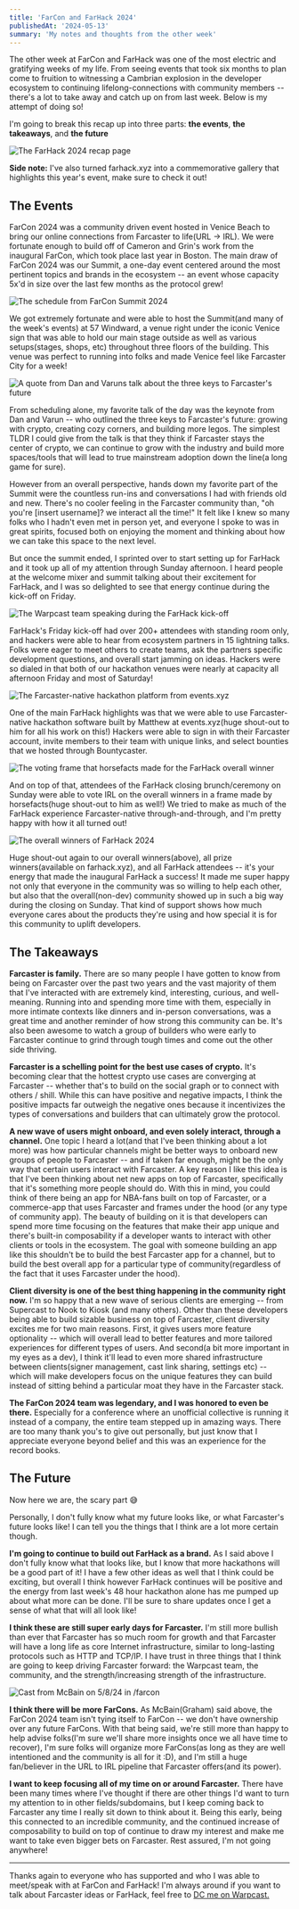 ```yaml
---
title: 'FarCon and FarHack 2024'
publishedAt: '2024-05-13'
summary: 'My notes and thoughts from the other week'
---
```


The other week at FarCon and FarHack was one of the most electric and gratifying weeks of my life. From seeing events that took six months to plan come to fruition to witnessing a Cambrian explosion in the developer ecosystem to continuing lifelong-connections with community members -- there's a lot to take away and catch up on from last week. Below is my attempt of doing so!

I'm going to break this recap up into three parts: **the events**, **the takeaways**, and **the future**

![The FarHack 2024 recap page](https://res.cloudinary.com/dz3c2rl2o/image/upload/v1715484270/media/farhack-24-farhackxyz-recap-page.png)

**Side note:** I've also turned farhack.xyz into a commemorative gallery that highlights this year's event, make sure to check it out!

## The Events

FarCon 2024 was a community driven event hosted in Venice Beach to bring our online connections from Farcaster to life(URL -> IRL). We were fortunate enough to build off of Cameron and Grin's work from the inaugural FarCon, which took place last year in Boston. The main draw of FarCon 2024 was our Summit, a one-day event centered around the most pertinent topics and brands in the ecosystem -- an event whose capacity 5x'd in size over the last few months as the protocol grew! 

![The schedule from FarCon Summit 2024](https://res.cloudinary.com/dz3c2rl2o/image/upload/v1715482735/media/farcon-schedule.jpg)

We got extremely fortunate and were able to host the Summit(and many of the week's events) at 57 Windward, a venue right under the iconic Venice sign that was able to hold our main stage outside as well as various setups(stages, shops, etc) throughout three floors of the building. This venue was perfect to running into folks and made Venice feel like Farcaster City for a week!

![A quote from Dan and Varuns talk about the three keys to Farcaster's future](https://res.cloudinary.com/dz3c2rl2o/image/upload/v1715483227/media/farcaster-future-plan-three-keys-farcon-2024.png)

From scheduling alone, my favorite talk of the day was the keynote from Dan and Varun -- who outlined the three keys to Farcaster's future: growing with crypto, creating cozy corners, and building more legos. The simplest TLDR I could give from the talk is that they think if Farcaster stays the center of crypto, we can continue to grow with the industry and build more spaces/tools that will lead to true mainstream adoption down the line(a long game for sure). 

However from an overall perspective, hands down my favorite part of the Summit were the countless run-ins and conversations I had with friends old and new. There's no cooler feeling in the Farcaster community than, "oh you're [insert username]? we interact all the time!" It felt like I knew so many folks who I hadn't even met in person yet, and everyone I spoke to was in great spirits, focused both on enjoying the moment and thinking about how we can take this space to the next level. 

But once the summit ended, I sprinted over to start setting up for FarHack and it took up all of my attention through Sunday afternoon. I heard people at the welcome mixer and summit talking about their excitement for FarHack, and I was so delighted to see that energy continue during the kick-off on Friday. 

![The Warpcast team speaking during the FarHack kick-off](https://res.cloudinary.com/dz3c2rl2o/image/upload/v1715483437/media/team-warpcast-at-farhack-24-kickoff.png)

FarHack's Friday kick-off had over 200+ attendees with standing room only, and hackers were able to hear from ecosystem partners in 15 lightning talks. Folks were eager to meet others to create teams, ask the partners specific development questions, and overall start jamming on ideas. Hackers were so dialed in that both of our hackathon venues were nearly at capacity all afternoon Friday and most of Saturday!

![The Farcaster-native hackathon platform from events.xyz](https://res.cloudinary.com/dz3c2rl2o/image/upload/v1715483881/media/events-xyz-farhack-24-software.png)

One of the main FarHack highlights was that we were able to use Farcaster-native hackathon software built by Matthew at events.xyz(huge shout-out to him for all his work on this!) Hackers were able to sign in with their Farcaster account, invite members to their team with unique links, and select bounties that we hosted through Bountycaster.

![The voting frame that horsefacts made for the FarHack overall winner](https://res.cloudinary.com/dz3c2rl2o/image/upload/v1715483965/media/farhack-24-inframe-voting.png)

And on top of that, attendees of the FarHack closing brunch/ceremony on Sunday were able to vote IRL on the overall winners in a frame made by horsefacts(huge shout-out to him as well!) We tried to make as much of the FarHack experience Farcaster-native through-and-through, and I'm pretty happy with how it all turned out!

![The overall winners of FarHack 2024](https://res.cloudinary.com/dz3c2rl2o/image/upload/v1715484100/media/farhack-24-overall-winners.png)

Huge shout-out again to our overall winners(above), all prize winners(available on farhack.xyz), and all FarHack attendees -- it's your energy that made the inaugural FarHack a success! It made me super happy not only that everyone in the community was so willing to help each other, but also that the overall(non-dev) community showed up in such a big way during the closing on Sunday. That kind of support shows how much everyone cares about the products they're using and how special it is for this community to uplift developers.

## The Takeaways

**Farcaster is family.** There are so many people I have gotten to know from being on Farcaster over the past two years and the vast majority of them that I've interacted with are extremely kind, interesting, curious, and well-meaning. Running into and spending more time with them, especially in more intimate contexts like dinners and in-person conversations, was a great time and another reminder of how strong this community can be. It's also been awesome to watch a group of builders who were early to Farcaster continue to grind through tough times and come out the other side thriving. 

**Farcaster is a schelling point for the best use cases of crypto.** It's becoming clear that the hottest crypto use cases are converging at Farcaster -- whether that's to build on the social graph or to connect with others / shill. While this can have positive and negative impacts, I think the positive impacts far outweigh the negative ones because it incentivizes the types of conversations and builders that can ultimately grow the protocol.

**A new wave of users might onboard, and even solely interact, through a channel.** One topic I heard a lot(and that I've been thinking about a lot more) was how particular channels might be better ways to onboard new groups of people to Farcaster -- and if taken far enough, might be the only way that certain users interact with Farcaster. A key reason I like this idea is that I've been thinking about net new apps on top of Farcaster, specifically that it's something more people should do. With this in mind, you could think of there being an app for NBA-fans built on top of Farcaster, or a commerce-app that uses Farcaster and frames under the hood (or any type of community app). The beauty of building on it is that developers can spend more time focusing on the features that make their app unique and there's built-in composability if a developer wants to interact with other clients or tools in the ecosystem. The goal with someone building an app like this shouldn't be to build the best Farcaster app for a channel, but to build the best overall app for a particular type of community(regardless of the fact that it uses Farcaster under the hood).

**Client diversity is one of the best thing happening in the community right now.** I'm so happy that a new wave of serious clients are emerging -- from Supercast to Nook to Kiosk (and many others). Other than these developers being able to build sizable business on top of Farcaster, client diversity excites me for two main reasons. First, it gives users more feature optionality -- which will overall lead to better features and more tailored experiences for different types of users. And second(a bit more important in my eyes as a dev), I think it'll lead to even more shared infrastructure between clients(signer management, cast link sharing, settings etc) -- which will make developers focus on the unique features they can build instead of sitting behind a particular moat they have in the Farcaster stack.

**The FarCon 2024 team was legendary, and I was honored to even be there.** Especially for a conference where an unofficial collective is running it instead of a company, the entire team stepped up in amazing ways. There are too many thank you's to give out personally, but just know that I appreciate everyone beyond belief and this was an experience for the record books. 

## The Future

Now here we are, the scary part 😅

Personally, I don't fully know what my future looks like, or what Farcaster's future looks like! I can tell you the things that I think are a lot more certain though.

**I'm going to continue to build out FarHack as a brand.** As I said above I don't fully know what that looks like, but I know that more hackathons will be a good part of it! I have a few other ideas as well that I think could be exciting, but overall I think however FarHack continues will be positive and the energy from last week's 48 hour hackathon alone has me pumped up about what more can be done. I'll be sure to share updates once I get a sense of what that will all look like!

**I think these are still super early days for Farcaster.** I'm still more bullish than ever that Farcaster has so much room for growth and that Farcaster will have a long life as core Internet infrastructure, similar to long-lasting protocols such as HTTP and TCP/IP. I have trust in three things that I think are going to keep driving Farcaster forward: the Warpcast team, the community, and the strength/increasing strength of the infrastructure.

![Cast from McBain on 5/8/24 in /farcon](https://res.cloudinary.com/dz3c2rl2o/image/upload/v1715509926/media/cast-mcbain-0xbfdf613b872f292dd2b5bc8a80762a6b1c893f01.png)

**I think there will be more FarCons.** As McBain(Graham) said above, the FarCon 2024 team isn't tying itself to FarCon -- we don't have ownership over any future FarCons. With that being said, we're still more than happy to help advise folks(I'm sure we'll share more insights once we all have time to recover), I'm sure folks will organize more FarCons(as long as they are well intentioned and the community is all for it :D), and I'm still a huge fan/believer in the URL to IRL pipeline that Farcaster offers(and its power). 

**I want to keep focusing all of my time on or around Farcaster.** There have been many times where I've thought if there are other things I'd want to turn my attention to in other fields/subdomains, but I keep coming back to Farcaster any time I really sit down to think about it. Being this early, being this connected to an incredible community, and the continued increase of composability to build on top of continue to draw my interest and make me want to take even bigger bets on Farcaster. Rest assured, I'm not going anywhere!

---
Thanks again to everyone who has supported and who I was able to meet/speak with at FarCon and FarHack! I'm always around if you want to talk about Farcaster ideas or FarHack, feel free to [DC me on Warpcast.](https://warpcast.com/dylsteck.eth)

<br/>